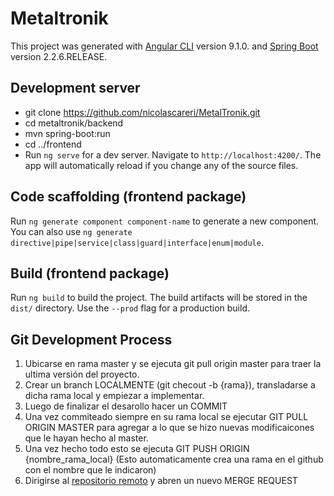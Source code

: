 # Metaltronik

This project was generated with [Angular CLI](https://github.com/angular/angular-cli) version 9.1.0.
and [Spring Boot](https://spring.io/projects/spring-boot) version 2.2.6.RELEASE.

## Development server

+ git clone https://github.com/nicolascareri/MetalTronik.git
+ cd metaltronik/backend
+ mvn spring-boot:run
+ cd ../frontend
+ Run `ng serve` for a dev server. Navigate to `http://localhost:4200/`. The app will automatically reload if you change any of the source files.

## Code scaffolding (frontend package)

Run `ng generate component component-name` to generate a new component. You can also use `ng generate directive|pipe|service|class|guard|interface|enum|module`.

## Build (frontend package)

Run `ng build` to build the project. The build artifacts will be stored in the `dist/` directory. Use the `--prod` flag for a production build.

## Git Development Process

1. Ubicarse en rama master y se ejecuta git pull origin master para traer la ultima versión del proyecto.
2. Crear un branch LOCALMENTE (git checout -b {rama}), transladarse a dicha rama local y empiezar a implementar.
3. Luego de finalizar el desarollo hacer un COMMIT
4. Una vez commiteado siempre en su rama local se ejecutar GIT PULL ORIGIN MASTER para agregar a lo que se hizo nuevas modificaicones que le hayan hecho al master.
5. Una vez hecho todo esto se ejecuta GIT PUSH ORIGIN {nombre_rama_local} (Esto automaticamente crea una rama en el github con el nombre que le indicaron)
6. Dirigirse al [repositorio remoto](https://github.com/nicolascareri/MetalTronik) y abren un nuevo MERGE REQUEST


